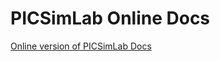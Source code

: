 # PICSimLab Online Docs


[Online version of PICSimLab Docs](https://lcgamboa.github.io/picsimlab_docs/stable/index.html)


